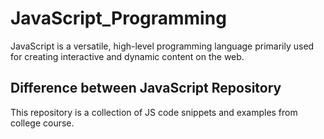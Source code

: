 # JavaScript_Programming
JavaScript is a versatile, high-level programming language primarily used for creating interactive and dynamic content on the web.

## Difference between JavaScript Repository
This repository is a collection of JS code snippets and examples from college course.